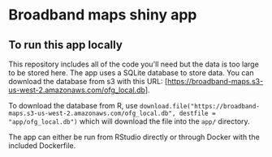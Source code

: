 # Broadband maps shiny app

## To run this app locally

This repository includes all of the code you'll need but the data is too large to be stored here. The app uses a SQLite database to store data. You can download the database from s3 with this URL: [https://broadband-maps.s3-us-west-2.amazonaws.com/ofg_local.db]. 

To download the database from R, use `download.file("https://broadband-maps.s3-us-west-2.amazonaws.com/ofg_local.db", destfile = "app/ofg_local.db")` which will download the file into the `app/` directory.

The app can either be run from RStudio directly or through Docker with the included Dockerfile.
